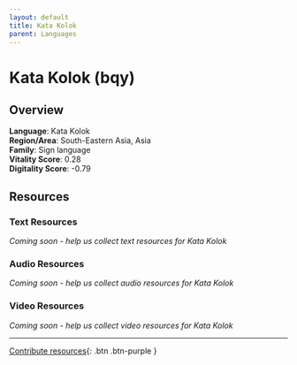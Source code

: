 ```yaml
---
layout: default
title: Kata Kolok
parent: Languages
---
```


# Kata Kolok (bqy)

## Overview

**Language**: Kata Kolok  
**Region/Area**: South-Eastern Asia, Asia  
**Family**: Sign language  
**Vitality Score**: 0.28  
**Digitality Score**: -0.79  

## Resources

### Text Resources
*Coming soon - help us collect text resources for Kata Kolok*

### Audio Resources
*Coming soon - help us collect audio resources for Kata Kolok*

### Video Resources
*Coming soon - help us collect video resources for Kata Kolok*

---

[Contribute resources](https://fairtrain.github.io/){: .btn .btn-purple }
